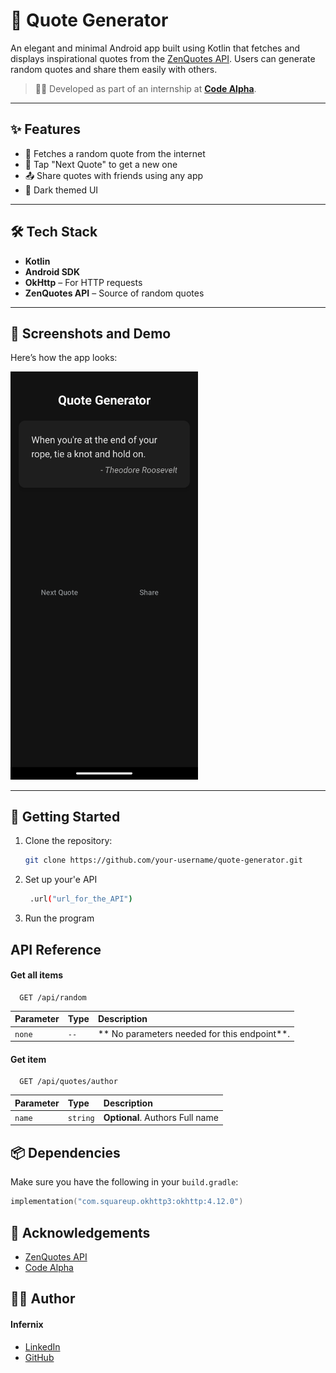 # 📜 Quote Generator

An elegant and minimal Android app built using Kotlin that fetches and displays inspirational quotes from the [ZenQuotes API](https://zenquotes.io/). Users can generate random quotes and share them easily with others.

> 🧑‍💻 Developed as part of an internship at [**Code Alpha**](https://www.codealpha.tech/). 

---

## ✨ Features

- 📖 Fetches a random quote from the internet
- 🔁 Tap "Next Quote" to get a new one
- 📤 Share quotes with friends using any app
- 🌙 Dark themed UI

---

## 🛠 Tech Stack

- **Kotlin**
- **Android SDK**
- **OkHttp** – For HTTP requests
- **ZenQuotes API** – Source of random quotes

---



## 📸 Screenshots and Demo

Here’s how the app looks:

<img src="Screenshot.png" alt="App UI" width="300"/>

---

## 🚀 Getting Started

1. Clone the repository:
   ```bash
   git clone https://github.com/your-username/quote-generator.git
2. Set up your'e API
   ```bash
    .url("url_for_the_API")
3. Run the program
## API Reference

#### Get all items

```http
  GET /api/random
```

| Parameter | Type     | Description                |
| :-------- | :------- | :------------------------- |
| `none` | `--` | **	No parameters needed for this endpoint**. |

#### Get item

```http
  GET /api/quotes/author
```

| Parameter | Type     | Description                       |
| :-------- | :------- | :-------------------------------- |
| `name`      | `string` | **Optional**. Authors Full name |



## 📦 Dependencies

Make sure you have the following in your `build.gradle`:

```kotlin
implementation("com.squareup.okhttp3:okhttp:4.12.0")
```
## 🙌 Acknowledgements

- [ZenQuotes API](https://zenquotes.io/)
- [Code Alpha](https://www.codealpha.tech/)


## 👨‍💻 Author

####  Infernix

- [LinkedIn](https://www.linkedin.com/in/pavan-indupudi-a38759334?utm_source=share&utm_campaign=share_via&utm_content=profile&utm_medium=android_app)
- [GitHub]()


